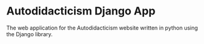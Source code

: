 # Autodidacticism Django App
The web application for the Autodidacticism website written in python using the Django library.
